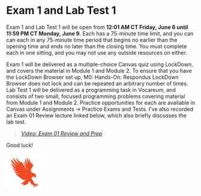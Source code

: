 # Exam 1 and Lab Test 1

Exam 1 and Lab Test 1 will be open from **12:01 AM CT Friday, June 6 until
11:59 PM CT Monday, June 9**. Each has a 75-minute time limit, and you can
can each in any 75-minute time period that begins no earlier than the opening
time and ends no later than the closing time. You must complete each in one
sitting, and you may not use any outside resources on either.

Exam 1 will be delivered as a multiple-choice Canvas quiz using LockDown, and
covers the material in Module 1 and Module 2. To ensure that you have the 
LockDown Browser set up, M0: Hands-On: Respondus LockDown Browser does not lock
and can be repeated an arbitrary number of times. Lab Test 1 will be delivered
as a programming task in Vocareum, and consists of two small, focused programming
problems covering material from Module 1 and Module 2. Practice opportunities
for each are available in Canvas under Assignments -> Practice Exams and Tests.
I've also recorded an Exam 01 Review lecture linked below, which also briefly
discusses the lab test.

>[*Video: Exam 01 Review and Prep*](https://auburn.hosted.panopto.com/Panopto/Pages/Viewer.aspx?id=3589098f-9287-4d99-a3d6-b2eb00eefb7f)

Good luck!

<img src="../../../img/eagle.jpg" width="100">

